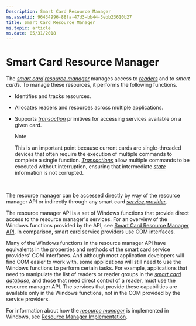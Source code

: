 ```yaml
---
Description: Smart Card Resource Manager
ms.assetid: 96434996-88fa-47d3-bb44-3ebb23610b27
title: Smart Card Resource Manager
ms.topic: article
ms.date: 05/31/2018
---
```


# Smart Card Resource Manager

The [*smart card*](https://msdn.microsoft.com/library/ms721625(v=VS.85).aspx) [*resource manager*](https://msdn.microsoft.com/library/ms721604(v=VS.85).aspx) manages access to [*readers*](https://msdn.microsoft.com/library/ms721604(v=VS.85).aspx) and to *smart cards*. To manage these resources, it performs the following functions.

-   Identifies and tracks resources.
-   Allocates readers and resources across multiple applications.
-   Supports [*transaction*](https://msdn.microsoft.com/library/ms721627(v=VS.85).aspx) primitives for accessing services available on a given card.
    > [!Note]  
    > This is an important point because current cards are single-threaded devices that often require the execution of multiple commands to complete a single function. [*Transactions*](https://msdn.microsoft.com/library/ms721627(v=VS.85).aspx) allow multiple commands to be executed without interruption, ensuring that intermediate [*state*](https://msdn.microsoft.com/library/ms721625(v=VS.85).aspx) information is not corrupted.

     

The resource manager can be accessed directly by way of the resource manager API or indirectly through any smart card [*service provider*](https://msdn.microsoft.com/library/ms721625(v=VS.85).aspx).

The resource manager API is a set of Windows functions that provide direct access to the resource manager's services. For an overview of the Windows functions provided by the API, see [Smart Card Resource Manager API](smart-card-resource-manager-api.md). In comparison, smart card service providers use COM interfaces.

Many of the Windows functions in the resource manager API have equivalents in the properties and methods of the smart card service providers' COM interfaces. And although most application developers will find COM easier to work with, some applications will still need to use the Windows functions to perform certain tasks. For example, applications that need to manipulate the list of readers or reader groups in the [*smart card database*](https://msdn.microsoft.com/library/ms721625(v=VS.85).aspx), and those that need direct control of a reader, must use the resource manager API. The services that provide these capabilities are available only in the Windows functions, not in the COM provided by the service providers.

For information about how the [*resource manager*](https://msdn.microsoft.com/library/ms721604(v=VS.85).aspx) is implemented in Windows, see [Resource Manager Implementation](resource-manager-implementation.md).

 

 



